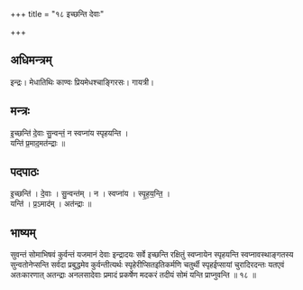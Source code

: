 +++
title = "१८ इच्छन्ति देवाः"

+++
## अधिमन्त्रम्
इन्द्रः। मेधातिथिः काण्वः प्रियमेधश्चाङ्गिरसः। गायत्री।

## मन्त्रः
इ॒च्छन्ति॑ दे॒वाः सु॒न्वन्तं॒ न स्वप्ना॑य स्पृहयन्ति ।  
यन्ति॑ प्र॒माद॒मत॑न्द्राः ॥

## पदपाठः
इ॒च्छन्ति॑ । दे॒वाः । सु॒न्वन्त॑म् । न । स्वप्ना॑य । स्पृ॒ह॒य॒न्ति॒ ।  
यन्ति॑ । प्र॒ऽमाद॑म् । अत॑न्द्राः ॥

## भाष्यम्
सुवन्तं सोमाभिषवं कुर्वन्तं यजमानं देवाः इन्द्रादयः सर्वे इच्छन्ति रक्षितुं स्वप्नायेन स्पृहयन्ति स्वप्नावस्थाङ्गतस्य सुन्वतोनेप्सन्ति सर्वदा प्रबुद्धमेव कुर्वन्तीत्यर्थः स्पृहेरीप्सितइतिकर्मणि चतुर्थी स्पृहईप्सायां चुरादिरदन्तः यतएवं अतःकारणात् अतन्द्राः अनलसादेवाः प्रमादं प्रकर्षेण मदकरं तदीयं सोमं यन्ति प्राप्नुवन्ति ॥ १८ ॥